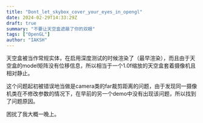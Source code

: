 ```yaml
---
title: "Dont_let_skybox_cover_your_eyes_in_opengl"
date: 2024-02-29T14:33:29Z
draft: true
summary: "不要让天空盒遮蔽了你的双眼"
tags: ["OpenGL"]
author: "IAKSH"
---
```


天空盒被当作常规实体，在启用深度测试的时候渲染了（最早渲染），而且由于天空盒的model矩阵没有位移信息，所以相当于一个1.0f缩放的天空盒套着摄像机且相对静止。

这个问题起初被错误地当做是camera类的far裁剪距离的问题，由于发现同一摄像机类在不修改参数的情况下，在早前的另一个demo中没有出现该问题，所以找到了问题原因。

困扰了我大概一晚上。